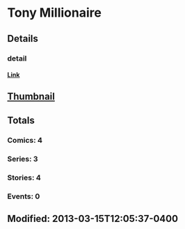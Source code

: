 # Tony  Millionaire 
## Details
### detail
#### [Link](http://marvel.com/comics/creators/10077/tony_millionaire?utm_campaign=apiRef&utm_source=225578a89fc76f3d20fbffda5d17a88d)
## [Thumbnail](http://i.annihil.us/u/prod/marvel/i/mg/b/90/4bb3cd56115ac.jpg)
## Totals
### Comics: 4
### Series: 3
### Stories: 4
### Events: 0
## Modified: 2013-03-15T12:05:37-0400